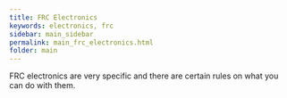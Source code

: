 ```yaml
---
title: FRC Electronics
keywords: electronics, frc
sidebar: main_sidebar
permalink: main_frc_electronics.html
folder: main
---
```


FRC electronics are very specific and there are certain rules on what you can do with them.